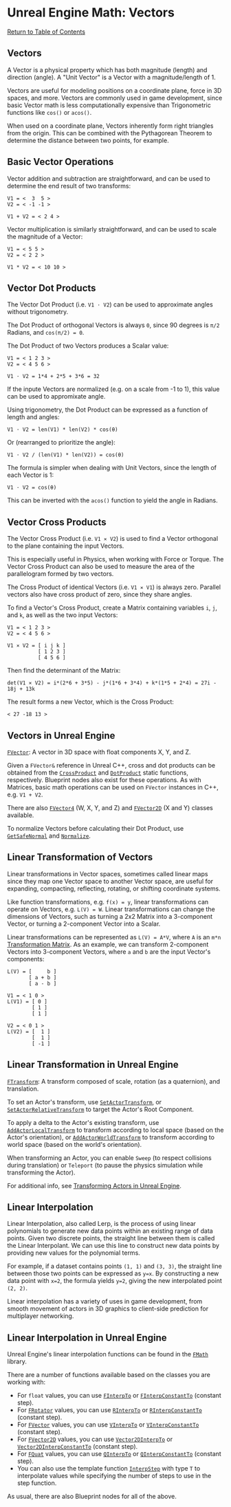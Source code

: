 # Unreal Engine Math: Vectors

[Return to Table of Contents](README.md)

## Vectors

A Vector is a physical property which has both magnitude (length) and direction (angle). A "Unit Vector" is a Vector with a magnitude/length of 1. 

Vectors are useful for modeling positions on a coordinate plane, force in 3D spaces, and more. Vectors are commonly used in game development, since basic Vector math is less computationally expensive than Trigonometric functions like `cos()` or `acos()`.

When used on a coordinate plane, Vectors inherently form right triangles from the origin. This can be combined with the Pythagorean Theorem to determine the distance between two points, for example.

## Basic Vector Operations

Vector addition and subtraction are straightforward, and can be used to determine the end result of two transforms:

```text
V1 = <  3  5 >
V2 = < -1 -1 >

V1 + V2 = < 2 4 >
```

Vector multiplication is similarly straightforward, and can be used to scale the magnitude of a Vector:

```text
V1 = < 5 5 >
V2 = < 2 2 >

V1 * V2 = < 10 10 >
```

## Vector Dot Products

The Vector Dot Product (i.e. `V1 ⋅ V2`) can be used to approximate angles without trigonometry.

The Dot Product of orthogonal Vectors is always `0`, since 90 degrees is `π/2` Radians, and `cos(π/2) = 0`.

The Dot Product of two Vectors produces a Scalar value:

```text
V1 = < 1 2 3 >
V2 = < 4 5 6 >

V1 ⋅ V2 = 1*4 + 2*5 + 3*6 = 32
```

If the inpute Vectors are normalized (e.g. on a scale from -1 to 1), this value can be used to appromixate angle.

Using trigonometry, the Dot Product can be expressed as a function of length and angles:

```text
V1 ⋅ V2 = len(V1) * len(V2) * cos(θ)
```

Or (rearranged to prioritize the angle):

```text
V1 ⋅ V2 / (len(V1) * len(V2)) = cos(θ)
```

The formula is simpler when dealing with Unit Vectors, since the length of each Vector is 1:

```text
V1 ⋅ V2 = cos(θ)
```

This can be inverted with the `acos()` function to yield the angle in Radians.

## Vector Cross Products

The Vector Cross Product (i.e. `V1 ⨯ V2`) is used to find a Vector orthogonal to the plane containing the input Vectors.

This is especially useful in Physics, when working with Force or Torque. The Vector Cross Product can also be used to measure the area of the parallelogram formed by two vectors.

The Cross Product of identical Vectors (i.e. `V1 ⨯ V1`) is always zero. Parallel vectors also have cross product of zero, since they share angles.

To find a Vector's Cross Product, create a Matrix containing variables `i`, `j`, and `k`, as well as the two input Vectors:

```text
V1 = < 1 2 3 >
V2 = < 4 5 6 >

V1 ⨯ V2 = [ i j k ]
          [ 1 2 3 ]
          [ 4 5 6 ]
```

Then find the determinant of the Matrix:

```text
det(V1 ⨯ V2) = i*(2*6 + 3*5) - j*(1*6 + 3*4) + k*(1*5 + 2*4) = 27i - 18j + 13k
```

The result forms a new Vector, which is the Cross Product:

```text
< 27 -18 13 >
```

## Vectors in Unreal Engine

[`FVector`](https://docs.unrealengine.com/5.1/en-US/API/Runtime/Core/Math/FVector/): A vector in 3D space with float components X, Y, and Z.

Given a `FVector&` reference in Unreal C++, cross and dot products can be obtained from the [`CrossProduct`](https://docs.unrealengine.com/5.1/en-US/API/Runtime/Core/Math/FVector/CrossProduct/) and [`DotProduct`](https://docs.unrealengine.com/5.1/en-US/API/Runtime/Core/Math/FVector/DotProduct/) static functions, respectively. Blueprint nodes also exist for these operations. As with Matrices, basic math operations can be used on `FVector` instances in C++, e.g. `V1 + V2`.

There are also [`FVector4`](https://docs.unrealengine.com/5.1/en-US/API/Runtime/Core/Math/FVector4/) (W, X, Y, and Z) and [`FVector2D`](https://docs.unrealengine.com/5.1/en-US/API/Runtime/Core/Math/FVector2D/) (X and Y) classes available.

To normalize Vectors before calculating their Dot Product, use [`GetSafeNormal`](https://docs.unrealengine.com/5.1/en-US/API/Runtime/Core/Math/FVector/GetSafeNormal/) and [`Normalize`](https://docs.unrealengine.com/5.1/en-US/API/Runtime/Core/Math/FVector/Normalize/).

## Linear Transformation of Vectors

Linear transformations in Vector spaces, sometimes called linear maps since they map one Vector space to another Vector space, are useful for expanding, compacting, reflecting, rotating, or shifting coordinate systems.

Like function transformations, e.g. `f(x) = y`, linear transformations can operate on Vectors, e.g. `L(V) = W`. Linear transformations can change the dimensions of Vectors, such as turning a 2x2 Matrix into a 3-component Vector, or turning a 2-component Vector into a Scalar.

Linear transformations can be represented as `L(V) = A*V`, where `A` is an `m*n` [Transformation Matrix](https://en.wikipedia.org/wiki/Transformation_matrix). As an example, we can transform 2-component Vectors into 3-component Vectors, where `a` and `b` are the input Vector's components:

```text
L(V) = [     b ]
       [ a + b ]
       [ a - b ]

V1 = < 1 0 >
L(V1) = [ 0 ]
        [ 1 ]
        [ 1 ]

V2 = < 0 1 >
L(V2) = [  1 ]
        [  1 ]
        [ -1 ]
```

## Linear Transformation in Unreal Engine

[`FTransform`](https://docs.unrealengine.com/5.1/en-US/API/Runtime/Core/Math/FTransform/): A transform composed of scale, rotation (as a quaternion), and translation.

To set an Actor's transform, use [`SetActorTransform`](https://docs.unrealengine.com/5.1/en-US/API/Runtime/Engine/GameFramework/AActor/SetActorTransform/), or [`SetActorRelativeTransform`](https://docs.unrealengine.com/5.1/en-US/API/Runtime/Engine/GameFramework/AActor/SetActorRelativeTransform/) to target the Actor's Root Component.

To apply a delta to the Actor's existing transform, use [`AddActorLocalTransform`](https://docs.unrealengine.com/5.1/en-US/API/Runtime/Engine/GameFramework/AActor/AddActorLocalTransform/) to transform according to local space (based on the Actor's orientation), or [`AddActorWorldTransform`](https://docs.unrealengine.com/5.1/en-US/API/Runtime/Engine/GameFramework/AActor/AddActorWorldTransform/) to transform according to world space (based on the world's orientation).

When transforming an Actor, you can enable `Sweep` (to respect collisions during translation) or `Teleport` (to pause the physics simulation while transforming the Actor).

For additional info, see [Transforming Actors in Unreal Engine](https://docs.unrealengine.com/5.1/en-US/transforming-actors-in-unreal-engine/).

## Linear Interpolation

Linear Interpolation, also called Lerp, is the process of using linear polynomials to generate new data points within an existing range of data points. Given two discrete points, the straight line between them is called the Linear Interpolant. We can use this line to construct new data points by providing new values for the polynomial terms.

For example, if a dataset contains points `(1, 1)` and `(3, 3)`, the straight line between those two points can be expressed as `y=x`. By constructing a new data point with `x=2`, the formula yields `y=2`, giving the new interpolated point `(2, 2)`.

Linear interpolation has a variety of uses in game development, from smooth movement of actors in 3D graphics to client-side prediction for multiplayer networking.

## Linear Interpolation in Unreal Engine

Unreal Engine's linear interpolation functions can be found in the [`FMath`](https://docs.unrealengine.com/5.1/en-US/API/Runtime/Core/Math/FMath/) library.

There are a number of functions available based on the classes you are working with:  
  
- For `float` values, you can use [`FInterpTo`](https://docs.unrealengine.com/5.1/en-US/API/Runtime/Core/Math/FMath/FInterpTo/) or [`FInterpConstantTo`](https://docs.unrealengine.com/5.1/en-US/API/Runtime/Core/Math/FMath/FInterpConstantTo/) (constant step).
- For [`FRotator`](https://docs.unrealengine.com/5.1/en-US/API/Runtime/Core/Math/FRotator/) values, you can use [`RInterpTo`](https://docs.unrealengine.com/5.1/en-US/API/Runtime/Core/Math/FMath/RInterpTo/) or [`RInterpConstantTo`](https://docs.unrealengine.com/5.1/en-US/API/Runtime/Core/Math/FMath/RInterpConstantTo/) (constant step).
- For [`FVector`](https://docs.unrealengine.com/5.1/en-US/API/Runtime/Core/Math/FVector/) values, you can use [`VInterpTo`](https://docs.unrealengine.com/5.1/en-US/API/Runtime/Core/Math/FMath/VInterpTo/) or [`VInterpConstantTo`](https://docs.unrealengine.com/5.1/en-US/API/Runtime/Core/Math/FMath/VInterpConstantTo/) (constant step).
- For [`FVector2D`](https://docs.unrealengine.com/5.1/en-US/API/Runtime/Core/Math/FVector2D/) values, you can use [`Vector2DInterpTo`](https://docs.unrealengine.com/5.1/en-US/API/Runtime/Core/Math/FMath/Vector2DInterpTo/) or [`Vector2DInterpConstantTo`](https://docs.unrealengine.com/5.1/en-US/API/Runtime/Core/Math/FMath/Vector2DInterpConstantTo/) (constant step).
- For [`FQuat`](https://docs.unrealengine.com/5.1/en-US/API/Runtime/Core/Math/FQuat/) values, you can use [`QInterpTo`](https://docs.unrealengine.com/5.1/en-US/API/Runtime/Core/Math/FMath/QInterpTo/) or [`QInterpConstantTo`](https://docs.unrealengine.com/5.1/en-US/API/Runtime/Core/Math/FMath/QInterpConstantTo/) (constant step).
- You can also use the template function [`InterpStep`](https://docs.unrealengine.com/5.1/en-US/API/Runtime/Core/Math/FMath/InterpStep/) with type `T` to interpolate values while specifying the number of steps to use in the step function.

As usual, there are also Blueprint nodes for all of the above.